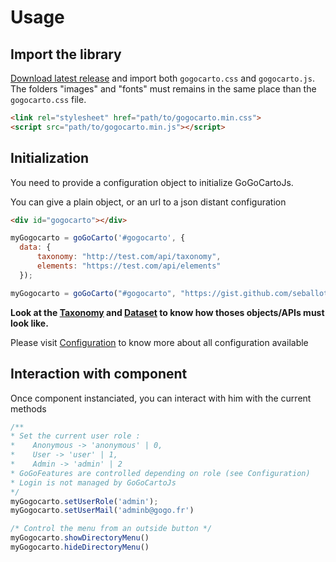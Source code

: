 Usage
=====

Import the library
----------

[Download latest release](https://github.com/pixelhumain/GoGoCartoJs/releases) and import both `gogocarto.css` and `gogocarto.js`. The folders "images" and "fonts" must remains in the same place than the `gogocarto.css` file.

```html
<link rel="stylesheet" href="path/to/gogocarto.min.css"> 
<script src="path/to/gogocarto.min.js"></script>
```

Initialization
-------------
You need to provide a configuration object to initialize GoGoCartoJs.

You can give a plain object, or an url to a json distant configuration
```html
<div id="gogocarto"></div>
```
```javascript
myGogocarto = goGoCarto('#gogocarto', {
  data: {
      taxonomy: "http://test.com/api/taxonomy",
      elements: "https://test.com/api/elements"
  });
```

```javascript
myGogocarto = goGoCarto("#gogocarto", "https://gist.github.com/seballot/27c005421d0a7a4c293dd87fe9856bfd");
```
__Look at the [Taxonomy](taxonomy.md) and [Dataset](dataset.md) to know how thoses objects/APIs must look like.__

Please visit [Configuration](configuration.md) to know more about all configuration available

Interaction with component
-------------------------

Once component instanciated, you can interact with him with the current methods

```javascript
/** 
* Set the current user role : 
*    Anonymous -> 'anonymous' | 0, 
*    User -> 'user' | 1, 
*    Admin -> 'admin' | 2
* GoGoFeatures are controlled depending on role (see Configuration)
* Login is not managed by GoGoCartoJs
*/
myGogocarto.setUserRole('admin');
myGogocarto.setUserMail('adminb@gogo.fr')
```
```javascript
/* Control the menu from an outside button */
myGogocarto.showDirectoryMenu() 
myGogocarto.hideDirectoryMenu() 
```
